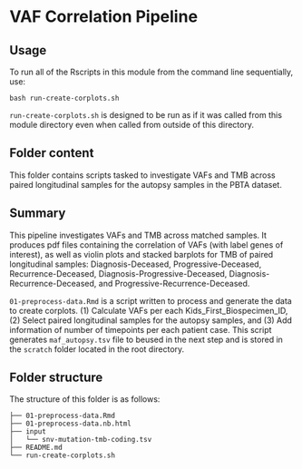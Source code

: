 # VAF Correlation Pipeline

## Usage

To run all of the Rscripts in this module from the command line sequentially, use:

```
bash run-create-corplots.sh
```

`run-create-corplots.sh` is designed to be run as if it was called from this module directory even when called from outside of this directory.

## Folder content

This folder contains scripts tasked to investigate VAFs and TMB across paired longitudinal samples for the autopsy samples in the PBTA dataset.

## Summary 
This pipeline investigates VAFs and TMB across matched samples. It produces pdf files containing the correlation of VAFs (with label genes of interest), as well as violin plots and stacked barplots for TMB of paired longitudinal samples: Diagnosis-Deceased, Progressive-Deceased, Recurrence-Deceased, Diagnosis-Progressive-Deceased, Diagnosis-Recurrence-Deceased, and Progressive-Recurrence-Deceased.

`01-preprocess-data.Rmd` is a script written to process and generate the data to create corplots. (1) Calculate VAFs per each Kids_First_Biospecimen_ID, (2) Select paired longitudinal samples for the autopsy samples, and (3)  Add information of number of timepoints per each patient case. This script generates `maf_autopsy.tsv` file to beused in the next step and is stored in the `scratch` folder located in the root directory.

 
## Folder structure 

The structure of this folder is as follows:

```
├── 01-preprocess-data.Rmd
├── 01-preprocess-data.nb.html
├── input
│   └── snv-mutation-tmb-coding.tsv
├── README.md
└── run-create-corplots.sh
```
